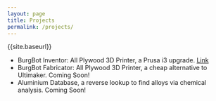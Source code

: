 ```yaml
---
layout: page 
title: Projects
permalink: /projects/
---
```

{{site.baseurl}}
* BurgBot Inventor: All Plywood 3D Printer, a Prusa i3 upgrade. [Link](/jekyll/pixyll/2016/10/31/all-plywood-prusa-i3-3d-printer-burgbot/)
* BurgBot Fabricator: All Plywood 3D Printer, a cheap alternative to Ultimaker. Coming Soon!
* Aluminium Database, a reverse lookup to find alloys via chemical analysis. Coming Soon!
